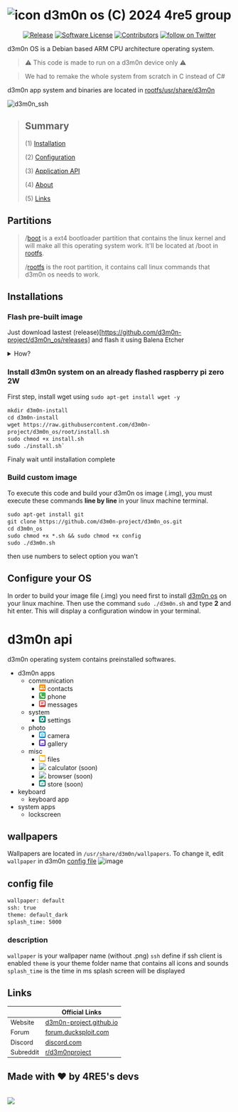 
# ![icon](https://avatars.githubusercontent.com/u/136185636?s=40&u=76e3b4569d8be273bb0358ae3c71fcdf7c7b2d6b&v=4) d3m0n os (C) 2024 4re5 group

<p align="center">
    <a href="https://github.com/d3m0n-project/d3m0n_os/releases/latest"><img alt="Release" src="https://img.shields.io/github/release/d3m0n-project/d3m0n_os.svg?style=flat-square"></a>
    <a href="https://github.com/d3m0n-project/d3m0n_os/blob/master/LICENSE.md"><img alt="Software License" src="https://img.shields.io/badge/license-GPL3-brightgreen.svg?style=flat-square"></a>
    <a href="https://github.com/d3m0n-project/d3m0n_os/graphs/contributors"><img alt="Contributors" src="https://img.shields.io/github/contributors/d3m0n-project/d3m0n_os"/></a>
    <a href="https://twitter.com/intent/follow?screen_name=4re5group"><img src="https://img.shields.io/twitter/follow/4re5group?style=social&logo=twitter" alt="follow on Twitter"></a>
</p>

d3m0n OS is a Debian based ARM CPU architecture operating system. 

> :warning: This code is made to run on a d3m0n device only :warning:

> We had to remake the whole system from scratch in C instead of C#

d3m0n app system and binaries are located in [rootfs/usr/share/d3m0n](https://github.com/d3m0n-project/d3m0n_os/tree/main/rootfs/usr/share/d3m0n)

![d3m0n_ssh](https://github.com/d3m0n-project/d3m0n_os/assets/71982379/c989aebe-c06f-4417-821c-ac0029023d80)



> ## Summary
>
>   (1) [Installation](https://github.com/d3m0n-project/d3m0n_os#Installation)
>
>   (2) [Configuration](https://github.com/d3m0n-project/d3m0n_os#Configure_your_OS)
>
>   (3) [Application API](https://github.com/d3m0n-project/d3m0n_os/blob/main/rootfs/usr/share/d3m0n/documentation/api.md)
>
>   (4) [About](https://github.com/d3m0n-project/d3m0n_os#About)
>
>   (5) [Links](https://github.com/d3m0n-project/d3m0n_os#Links)






## Partitions

> /[boot](https://github.com/d3m0n-project/d3m0n_os/tree/main/boot)		is a ext4 bootloader partition that contains the linux kernel and will make all this operating system work. It'll be located at /boot in [rootfs](https://github.com/d3m0n-project/d3m0n_os/tree/main/rootfs).
> 
> /[rootfs](https://github.com/d3m0n-project/d3m0n_os/tree/main/rootfs)	is the root partition, it contains call linux commands that d3m0n os needs to work.

## Installations
### Flash pre-built image
Just download lastest (release)[https://github.com/d3m0n-project/d3m0n_os/releases] and flash it using Balena Etcher
<details>
  <summary>How?</summary>
  <p>- Install <b>BalenaEtcher</b> from <a href="https://etcher.balena.io/#download-etcher">here</a> and select your image file (.img) </p>
  <img style="width: 400px;" src="https://github.com/d3m0n-project/d3m0n_os/assets/71982379/fec65775-27f7-4106-bdbc-fe4f6d366b1d">
  <p>- Select your SD card drive</p>
  <img style="width: 400px;" src="https://github.com/d3m0n-project/d3m0n_os/assets/71982379/239616df-6634-48e5-8bb4-a3b139993d13">
  <p>- And click <b>FLASH</b></p>
</details>

### Install d3m0n system on an already flashed **raspberry pi zero 2W**
First step, install wget using `sudo apt-get install wget -y`

    mkdir d3m0n-install
    cd d3m0n-install
    wget https://raw.githubusercontent.com/d3m0n-project/d3m0n_os/root/install.sh
    sudo chmod +x install.sh
    sudo ./install.sh`
Finaly wait until installation complete 


### Build custom image
To execute this code and build your d3m0n os image (.img), you must execute these commands **line by line** in your linux machine terminal.

    sudo apt-get install git
    git clone https://github.com/d3m0n-project/d3m0n_os.git
    cd d3m0n_os
    sudo chmod +x *.sh && sudo chmod +x config
    sudo ./d3m0n.sh
then use numbers to select option you wan't

## Configure your OS

In order to build your image file (.img) you need first to install [d3m0n os](ps://github.com/d3m0n-project/d3m0n_os#installations) on your linux machine.
Then use the command `sudo ./d3m0n.sh` and type **2** and hit enter.
This will display a configuration window in your terminal.


# d3m0n api

d3m0n operating system contains preinstalled softwares.
- d3m0n apps
  - communication
    - <img width="15" src="./rootfs/usr/share/d3m0n/themes/default_dark/icons/contacts.png?raw=true"> contacts
    - <img width="15" src="./rootfs/usr/share/d3m0n/themes/default_dark/icons/phone.png?raw=true"> phone
    - <img width="15" src="./rootfs/usr/share/d3m0n/themes/default_dark/icons/messages.png?raw=true"> messages   
  - system
    - <img width="15" src="./rootfs/usr/share/d3m0n/themes/default_dark/icons/settings.png?raw=true"> settings  
  - photo
    - <img width="15" src="./rootfs/usr/share/d3m0n/themes/default_dark/icons/camera.png?raw=true"> camera
    - <img width="15" src="./rootfs/usr/share/d3m0n/themes/default_dark/icons/gallery.png?raw=true"> gallery 
  - misc
    - <img width="15" src="./rootfs/usr/share/d3m0n/themes/default_dark/icons/folder.png?raw=true"> files
    - <img width="15" src="./rootfs/usr/share/d3m0n/themes/default_dark/icons/calculator.png?raw=true"> calculator (soon)
    - <img width="15" src="./rootfs/usr/share/d3m0n/themes/default_dark/icons/browser.png?raw=true"> browser (soon)
    - <img width="15" src="./rootfs/usr/share/d3m0n/themes/default_dark/icons/store.png?raw=true"> store (soon)
- keyboard
  - keyboard app
- system apps
   - lockscreen

## wallpapers
Wallpapers are located in `/usr/share/d3m0n/wallpapers`. To change it, edit `wallpaper` in d3m0n [config file](#config-file)
![image](https://github.com/d3m0n-project/d3m0n_os/assets/71982379/5aa3aa21-c8a5-446c-9387-479a81cb5e0a)

## config file
	wallpaper: default
	ssh: true
	theme: default_dark
	splash_time: 5000
### description
`wallpaper` is your wallpaper name (without .png)
`ssh` define if ssh client is enabled
`theme` is your theme folder name that contains all icons and sounds
`splash_time` is the time in ms splash screen will be displayed


## Links

&nbsp; | Official Links
---------|-------
Website | [d3m0n-project.github.io](https://d3m0n-project.github.io/d3m0n_os/)
Forum | [forum.ducksploit.com](https://forum.ducksploit.com/thread.html?key=d3m0n:main)
Discord | [discord.com](https://discord.com/invite/TQTEvt2wsb)
Subreddit | [r/d3m0nproject](https://www.reddit.com/r/d3m0nproject/)

## Made with ❤️ by 4RE5's devs
<br>
<a href="https://github.com/d3m0n-project/d3m0n_os/graphs/contributors">
  <img src="https://contrib.rocks/image?repo=d3m0n-project/d3m0n_os" />
</a>

